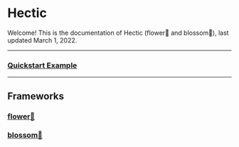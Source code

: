 # Hectic

Welcome! This is the documentation of Hectic (flower🌻 and blossom🌸), last updated March 1, 2022.

---

### [Quickstart Example](quickstart.md)

---
## Frameworks

### [flower🌻](refs/flower.md)
### [blossom🌸](refs/blossom.md)



